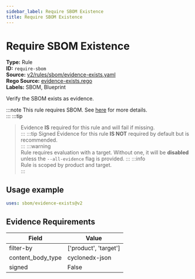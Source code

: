 ```yaml
---
sidebar_label: Require SBOM Existence
title: Require SBOM Existence
---  
```

# Require SBOM Existence  
**Type:** Rule  
**ID:** `require-sbom`  
**Source:** [v2/rules/sbom/evidence-exists.yaml](https://github.com/scribe-public/sample-policies/blob/main/v2/rules/sbom/evidence-exists.yaml)  
**Rego Source:** [evidence-exists.rego](https://github.com/scribe-public/sample-policies/blob/main/v2/rules/sbom/evidence-exists.rego)  
**Labels:** SBOM, Blueprint  

Verify the SBOM exists as evidence.

:::note 
This rule requires SBOM. See [here](/docs/valint/sbom) for more details.  
::: 
:::tip 
> Evidence **IS** required for this rule and will fail if missing.  
::: 
:::tip 
Signed Evidence for this rule **IS NOT** required by default but is recommended.  
::: 
:::warning  
Rule requires evaluation with a target. Without one, it will be **disabled** unless the `--all-evidence` flag is provided.
::: 
:::info  
Rule is scoped by product and target.  
:::  

## Usage example

```yaml
uses: sbom/evidence-exists@v2
```

## Evidence Requirements  
| Field | Value |
|-------|-------|
| filter-by | ['product', 'target'] |
| content_body_type | cyclonedx-json |
| signed | False |

